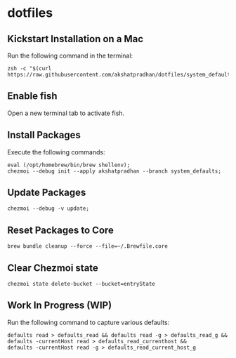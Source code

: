 # dotfiles

## Kickstart Installation on a Mac
Run the following command in the terminal:
```shell
zsh -c "$(curl https://raw.githubusercontent.com/akshatpradhan/dotfiles/system_defaults/docs/kickstart.zsh)"
```

## Enable fish
Open a new terminal tab to activate fish.

## Install Packages
Execute the following commands:
```shell
eval (/opt/homebrew/bin/brew shellenv);
chezmoi --debug init --apply akshatpradhan --branch system_defaults;
```

## Update Packages
```shell
chezmoi --debug -v update;
```

## Reset Packages to Core
```shell
brew bundle cleanup --force --file=~/.Brewfile.core
```

## Clear Chezmoi state
```shell
chezmoi state delete-bucket --bucket=entryState
```

## Work In Progress (WIP)
Run the following command to capture various defaults:
```shell
defaults read > defaults_read && defaults read -g > defaults_read_g && defaults -currentHost read > defaults_read_currenthost &&
defaults -currentHost read -g > defaults_read_current_host_g
```
